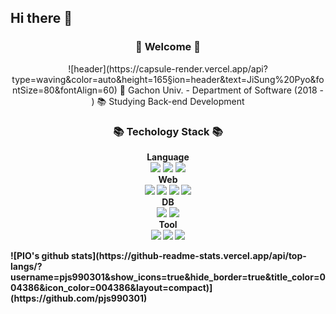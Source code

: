 ## Hi there 👋

<div align='center'>
 <h3> 🙌 Welcome 🙌 </h3>
![header](https://capsule-render.vercel.app/api?type=waving&color=auto&height=165&section=header&text=JiSung%20Pyo&fontSize=80&fontAlign=60) 
🏫 Gachon Univ. - Department of Software (2018 - )
📚 Studying Back-end Development

<h3>📚 Techology Stack 📚</h3>  

<p>
<b>Language</b></br>
<img src="https://img.shields.io/badge/C-A8B9CC?style=flat-square&logo=C&logoColor=white"/>
<img src="https://img.shields.io/badge/Arduino-00979D?style=flat-square&logo=Arduino&logoColor=white"/>
<img src="https://img.shields.io/badge/Java-007396?style=flat-square&logo=Java&logoColor=white"/></br>
<b>Web</<b></br>
<img src="https://img.shields.io/badge/HTML5-E34F26?style=flat-square&logo=HTML5&logoColor=white"/>
<img src="https://img.shields.io/badge/CSS3-1572B6?style=flat-square&logo=CSS3&logoColor=white"/>
<img src="https://img.shields.io/badge/JavaScript-F7DF1E?style=flat-square&logo=JavaScript&logoColor=white"/>
<img src="https://img.shields.io/badge/Node.js-339933?style=flat-square&logo=Node.js&logoColor=white"/></br>
<b>DB</b></br>
<img src="https://img.shields.io/badge/MySQL-4479A1?style=flat-square&logo=MySQL&logoColor=white"/>
<img src="https://img.shields.io/badge/MongoDB-47A248?style=flat-square&logo=MongoDB&logoColor=white"/></br>
<b>Tool</b></br> 
<img src="https://img.shields.io/badge/JetBrains-000000?style=flat-square&logo=JetBrains&logoColor=white"/>
<img src="https://img.shields.io/badge/IntelliJ IDEA-FF9900?style=flat-square&logo=IntelliJ IDEA&logoColor=white"/>
<img src="https://img.shields.io/badge/DataGrip-0ABF53?style=flat-square&logo=DataGrip&logoColor=white"/>
</p>
</div>
<!--![PIO's github stats](https://github-readme-stats.vercel.app/api?username=pjs990301&show_icons=true&width=500)-->
![PIO's github stats](https://github-readme-stats.vercel.app/api/top-langs/?username=pjs990301&show_icons=true&hide_border=true&title_color=004386&icon_color=004386&layout=compact)](https://github.com/pjs990301)
  

 
<!--
**pjs990301/pjs990301** is a ✨ _special_ ✨ repository because its `README.md` (this file) appears on your GitHub profile.

Here are some ideas to get you started:

- 🔭 I’m currently working on ...
- 🌱 I’m currently learning ...
- 👯 I’m looking to collaborate on ...
- 🤔 I’m looking for help with ...
- 💬 Ask me about ...
- 📫 How to reach me: ...
- 😄 Pronouns: ...
- ⚡ Fun fact: ...
-->
